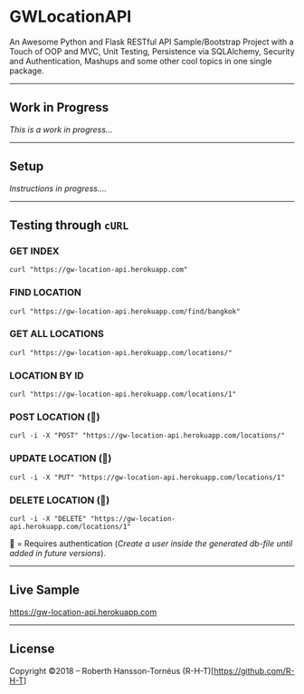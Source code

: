 # GWLocationAPI
An Awesome Python and Flask RESTful API Sample/Bootstrap Project with a Touch of OOP and MVC, Unit Testing, Persistence via SQLAlchemy, Security and Authentication, Mashups and some other cool topics in one single package.

---

## Work in Progress
_This is a work in progress..._

---


## Setup

_Instructions in progress...._

---

## Testing through `cURL`

### GET INDEX
`curl "https://gw-location-api.herokuapp.com"`

### FIND LOCATION
`curl "https://gw-location-api.herokuapp.com/find/bangkok"`

###  GET ALL LOCATIONS
`curl "https://gw-location-api.herokuapp.com/locations/"`

###  LOCATION BY ID
`curl "https://gw-location-api.herokuapp.com/locations/1"`

###  POST LOCATION (🔐)
`curl -i -X "POST" "https://gw-location-api.herokuapp.com/locations/"`

###  UPDATE LOCATION (🔐)
`curl -i -X "PUT" "https://gw-location-api.herokuapp.com/locations/1"`

###  DELETE LOCATION (🔐)
`curl -i -X "DELETE" "https://gw-location-api.herokuapp.com/locations/1"`

🔐 = Requires authentication (_Create a user inside the generated db-file until added in future versions_).


---

## Live Sample
https://gw-location-api.herokuapp.com

---

## License

Copyright ©2018 – Roberth Hansson-Tornéus (R-H-T)[https://github.com/R-H-T]
